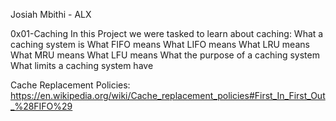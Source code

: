 Josiah Mbithi - ALX

0x01-Caching
In this Project we were tasked to learn about caching:
What a caching system is
What FIFO means
What LIFO means
What LRU means
What MRU means
What LFU means
What the purpose of a caching system
What limits a caching system have

Cache Replacement Policies: https://en.wikipedia.org/wiki/Cache_replacement_policies#First_In_First_Out_%28FIFO%29
